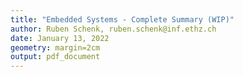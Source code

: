 ```yaml
---
title: "Embedded Systems - Complete Summary (WIP)"
author: Ruben Schenk, ruben.schenk@inf.ethz.ch
date: January 13, 2022
geometry: margin=2cm
output: pdf_document
---
```

